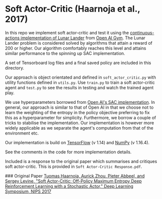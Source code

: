 # Soft Actor-Critic (Haarnoja et al., 2017)

In this repo we implement soft actor-critic and test it using the [continuous-actions implementation of Lunar Lander](https://gym.openai.com/envs/LunarLander-v2/) from [Open AI Gym](https://gym.openai.com). The Lunar Lander problem is considered solved by algorithms that attain a reward of 200 or higher. Our algorithm comfortably reaches this level and attains similar performance to the spinning up SAC implementation.

A set of Tensorboard log files and a final saved policy are included in this directory.

Our approach is object orientated and defined in `soft_actor_critic.py` with utility functions defined in `utils.py`. Use `train.py` to train a soft actor-critic agent and `test.py` to see the results in testing and watch the trained agent play.

We use hyperparameters borrowed from [Open AI's SAC implementation](https://spinningup.openai.com/en/latest/algorithms/sac.html). In general, our approach is similar to that of Open AI in that we choose not to learn the weighting of the entropy in the policy objective preferring to fix this as a hyperparameter for simplicity. Furthermore, we borrow a couple of tricks to stabilise the implementation. Our implementation is however more widely applicable as we separate the agent's computation from that of the environment etc.

Our implementation is build on [TensorFlow](https://www.tensorflow.org/) (v 1.14) and [NumPy](https://numpy.org/) (v 1.16.4).

See the comments in the code for more implementation details.

Included is a response to the original paper which summarises and critiques soft actor-critic. This is provided in `Soft Actor-Critic Response.pdf`.

### Original Paper
[Tuomas Haarnoja, Aurick Zhou, Pieter Abbeel, and Sergey Levine, "Soft Actor-Critic: Off-Policy Maximum Entropy Deep Reinforcement Learning with a Stochastic Actor," Deep Learning Symposium, NIPS 2017](https://arxiv.org/pdf/1801.01290.pdf)